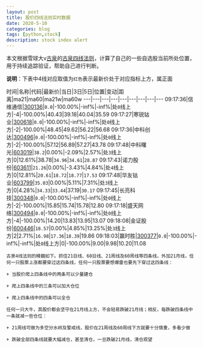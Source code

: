 ```yaml
---
layout: post
title: 股价四线法则实时数据
date: 2020-5-10
categories: blog
tags: [python,stock]
description: stock index alert
---
```



本文根据雪球大v[古泉](https://xueqiu.com/u/7148646888)的[古泉四线法则](https://xueqiu.com/7148646888/130498192)，计算了自己的一些自选股当前所处位置，用于持续追踪验证，帮助自己进行判断。

**说明**：下表中4线对应取值为`红色`表示最新价处于对应指标上方，属正面

时间|名称|代码|最新价|当日|3日|5日|位置|变动|距离|ma21|ma60|ma21w|ma60w
---|---|---|---|---|---|---|---|---
09:17:36|信维通信|[300136](https://xueqiu.com/S/SZ300136)|`0.0`|-100.00%|-inf%|-inf%|处`0`线上方|-4|-100.00%|40.43|39.18|40.04|35.59
09:17:27|寒锐钴业|[300618](https://xueqiu.com/S/SZ300618)|`0.0`|-100.00%|-inf%|-inf%|处`0`线上方|-2|-100.00%|48.45|49.62|56.22|56.68
09:17:36|中科创达|[300496](https://xueqiu.com/S/SZ300496)|`0.0`|-100.00%|-inf%|-inf%|处`0`线上方|-2|-100.00%|57.12|56.89|57.27|43.78
09:17:48|中科曙光|[603019](https://xueqiu.com/S/SH603019)|`38.2`|0.00%|-2.09%|2.57%|处`3`线上方|0|12.61%|38.78|`34.96`|`34.61`|`28.87`
09:17:43|诺力股份|[603611](https://xueqiu.com/S/SH603611)|`21.26`|0.00%|-3.43%|4.84%|处`4`线上方|0|12.81%|`20.61`|`18.72`|`18.77`|`17.53`
09:17:48|华友钴业|[603799](https://xueqiu.com/S/SH603799)|`35.03`|0.00%|5.11%|7.31%|处`3`线上方|0|4.28%|`34.33`|`33.44`|37.19|`30.17`
09:17:45|长亮科技|[300348](https://xueqiu.com/S/SZ300348)|`0.0`|-100.00%|-inf%|-inf%|处`0`线上方|-2|-100.00%|15.85|15.74|15.78|12.80
09:17:18|盛天网络|[300494](https://xueqiu.com/S/SZ300494)|`0.0`|-100.00%|-inf%|-inf%|处`0`线上方|-4|-100.00%|14.20|13.83|13.95|13.07
09:18:08|金证股份|[600446](https://xueqiu.com/S/SH600446)|`18.57`|0.00%|4.85%|13.25%|处`3`线上方|2|2.71%|`16.98`|`17.36`|`18.39`|19.86
09:18:03|赢时胜|[300377](https://xueqiu.com/S/SZ300377)|`0.0`|-100.00%|-inf%|-inf%|处`0`线上方|0|-100.00%|9.00|9.98|10.20|11.08

```
古泉4线法则的精髓如下。抓住21日线、60日线、21周线及60周线等四条线，外加21月线，任何一只股票上涨都要穿过这四条线，任何一只股票要想爆雷也要先下穿过这四条线：

+ 当股价爬上四条线中的两条可以少量建仓

+ 爬上四条线中的三条可以加大仓位

+ 爬上四条线中的四条可以全仓

任何一只大牛，其股价都会坚守在21月线上方，不会轻易跌破21月线；相反，每跌破四条线中一条就减一些仓位：

+ 21周线可做为多空分水岭及警戒线，股价在21周线及60周线下方就要十分慎重，多看少做

+ 跌破全部四条线就要大幅减仓，甚至清仓，一旦跌破21月线，清仓观望
```